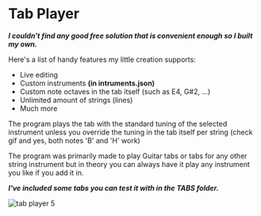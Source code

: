 # Tab Player

***I couldn't find any good free solution that is convenient enough so I built my own.***

Here's a list of handy features my little creation supports:

- Live editing
- Custom instruments **(in intruments.json)**
- Custom note octaves in the tab itself (such as E4, G#2, ...)
- Unlimited amount of strings (lines)
- Much more

The program plays the tab with the standard tuning of the selected instrument unless you override the tuning in the tab itself per string (check gif and yes, both notes 'B' and 'H' work)

The program was primarily made to play Guitar tabs or tabs for any other string instrument but in theory you can always have it play any instrument you like if you add it in.

***I've included some tabs you can test it with in the TABS folder.***

![tab player 5](https://user-images.githubusercontent.com/24359011/140895226-f4cc3d5b-ab45-421e-b29b-293681e6818c.gif)
